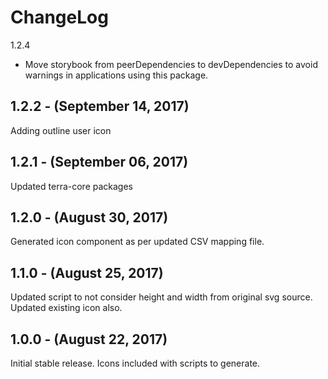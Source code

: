 ChangeLog
=========
1.2.4
- Move storybook from peerDependencies to devDependencies to avoid warnings in
applications using this package.

1.2.2 - (September 14, 2017)
----------
Adding outline user icon

1.2.1 - (September 06, 2017)
----------
Updated terra-core packages

1.2.0 - (August 30, 2017)
-----------------
Generated icon component as per updated CSV mapping file.

1.1.0 - (August 25, 2017)
-----------------
Updated script to not consider height and width from original svg source. Updated existing icon also.


1.0.0 - (August 22, 2017)
-----------------
Initial stable release. Icons included with scripts to generate.
